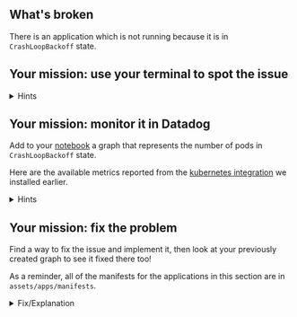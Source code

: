 ## What's broken

There is an application which is not running because it is in `CrashLoopBackoff`
state.

## Your mission: use your terminal to spot the issue

<details>
<summary>Hints</summary>
The pod list has a `STATUS` column telling you in which state the pod is.
<br/><br/>

If you `kubectl describe pod <POD_NAME>` you will see some more details about
the life of the pod and what is going wrong. <br/><br/>

Also go to your [logs explorer](https://app.datadoghq.com/logs) and add filters
to your query to filter the logs of your pods. <br/><br/>

Pods logs are also visible using `kubectl logs`.
</details>

## Your mission: monitor it in Datadog

Add to your [notebook](https://app.datadoghq.com/notebook) a graph that
represents the number of pods in `CrashLoopBackoff` state.

Here are the available metrics reported from the [kubernetes 
integration](https://docs.datadoghq.com/integrations/kubernetes/#kubernetes-state)
we installed earlier.

<details>
<summary>Hints</summary>
`kubernetes.containers.state.waiting` is giving you the count of the containers currently reporting a in waiting state with the `reason` as a tag.
</details>

## Your mission: fix the problem

Find a way to fix the issue and implement it, then look at your previously
created graph to see it fixed there too!

As a reminder, all of the manifests for the applications in this section are in
`assets/apps/manifests`.

<details>
<summary>Fix/Explanation</summary>
This pod failed to run because the command in the container it ran exited with a
non-zero status code.<br/><br/> 

A metric query that identifies this issue is to look at pods in error
`kubernetes.containers.state.waiting` filtered on `reason:crashloopbackoff` and grouped by `kube_deployment`<br/><br/> 

In this case the command in the deployment is:
`/bin/false` <br/><br/>

So if you just change the manifest to use a command that would not return a
non-zero exit code and re-apply the manifest you should be on your
way!<br/><br/>

We included a sample patch as a solution:<br/><br/>
`kubectl patch deployment macchiato --patch="$(cat assets/apps/fixes/macchiato-fix.yaml)"`{{copy}}
</details>
